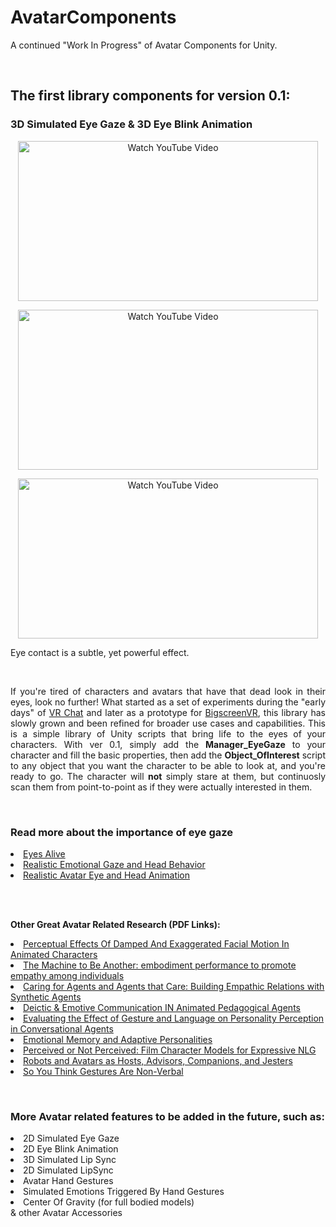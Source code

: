 <p align="center">
  <h1>AvatarComponents</h1>
  A continued "Work In Progress" of Avatar Components for Unity.
</p>
<br>

<p>
  <h2>The first library components for version 0.1:</h2>
</p>
<p>
  <h3>3D Simulated Eye Gaze & 3D Eye Blink Animation</h3>
</p>
<p align="center">
  <a href="https://youtu.be/pkFxNp78azQ"><img src="http://i3.ytimg.com/vi/pkFxNp78azQ/maxresdefault.jpg" title="Watch YouTube Video" width="480" height="256"></a>
</p>
<p align="center">
  <a href="https://youtu.be/nBdPiYsCH9w"><img src="http://i3.ytimg.com/vi/nBdPiYsCH9w/maxresdefault.jpg" title="Watch YouTube Video" width="480" height="256"></a>
</p>
<p align="center">
  <a href="https://youtu.be/8taVMHbVdeI"><img src="http://i3.ytimg.com/vi/8taVMHbVdeI/maxresdefault.jpg" title="Watch YouTube Video" width="480" height="256"></a>
</p>
<p align="justify"> 
  Eye contact is a subtle, yet powerful effect.
</p>
<br>
<p align="justify"> 
If you're tired of characters and avatars that have that dead look in their eyes, look no further! What started as a set of experiments during the "early days" of <a href="http://www.vrchat.net">VR Chat</a> and later as a prototype for <a href="http://www.bigscreenvr.com">BigscreenVR</a>, this library has slowly grown and been refined for broader use cases and capabilities. This is a simple library of Unity scripts that bring life to the eyes of your characters. With ver 0.1, simply add the <b>Manager_EyeGaze</b> to your character and fill the basic properties, then add the <b>Object_OfInterest</b> script to any object that you want the character to be able to look at, and you're ready to go. The character will <b>not</b> simply stare at them, but continuosly scan them from point-to-point as if they were actually interested in them.
</p>
<br>

### Read more about the importance of eye gaze
<p>
  <li><a href="https://www.cis.upenn.edu/~badler/papers/ EyesAlive.pdf">Eyes Alive</a></li>
  <li><a href="https://link.springer.com/chapter/10.1007%2F978-3-642-16958-8_26"> Realistic Emotional Gaze and Head Behavior</a></li>
  <li><a href="http://ilab.usc.edu/publications/doc/Itti_etal03spienn.pdf"> Realistic Avatar Eye and Head Animation</a></li>
</p>
<br>
<br>
<p align="justify"><b>Other Great Avatar Related Research (PDF Links):</b></p>
<p>
  <li><a href="http://graphics.cs.cmu.edu/projects/poafe/">Perceptual Effects Of Damped And Exaggerated Facial Motion In Animated Characters</a></li>
  <li><a href="http://www.themachinetobeanother.org/wp-content/uploads/2013/09/THE_MACHINE_TO_BE_ANOTHER_PAPER_2014.pdf">The Machine to Be Another: embodiment performance to promote empathy among individuals</a></li>
  <li><a href="http://gaips.inesc-id.pt/~apaiva/Ana_Paiva_Site_2/Home_files/67.Caring%20for%20Agents%20and%20Agents%20that%20Care-Building%20E.pdf">Caring for Agents and Agents that Care: Building Empathic Relations with Synthetic Agents</a></li>
  <li><a href="https://www.intellimedia.ncsu.edu/wp-content/uploads/ipa-cassell-book-chapter-2000.pdf">Deictic & Emotive Communication IN Animated Pedagogical Agents</a></li>
  <li><a href="https://users.soe.ucsc.edu/~maw/papers/neffetal-iva2010.pdf">Evaluating the Effect of Gesture and Language on Personality Perception in Conversational Agents</a></li>
  <li><a href="ftp://ftp.cc.gatech.edu/pub/ai/ram/er-08-10.pdf">Emotional Memory and Adaptive Personalities</a></li>
  <li><a href="https://users.soe.ucsc.edu/~maw/papers/icids-v12.pdf">Perceived or Not Perceived: Film Character Models for Expressive NLG</a></li>
  <li><a href="https://pdfs.semanticscholar.org/6030/6b6b4c7e821c7a31761eca8f86c47dbc424f.pdf">Robots and Avatars as Hosts, Advisors, Companions, and Jesters</a></li>
  <li><a href="http://www.communicationcache.com/uploads/1/0/8/8/10887248/so_you_think_gestures_are_nonverbal.pdf">So You Think Gestures Are Non-Verbal</a></li>
</p>
<br>

### More Avatar related features to be added in the future, such as:

<p align="justify">
<li> 2D Simulated Eye Gaze</li>
<li> 2D Eye Blink Animation</li>
<li> 3D Simulated Lip Sync</li>
<li> 2D Simulated LipSync</li>
<li> Avatar Hand Gestures</li>
<li> Simulated Emotions Triggered By Hand Gestures</li>
<li> Center Of Gravity (for full bodied models)</li>
& other Avatar Accessories</li>

</p>
